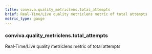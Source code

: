 ```yaml
---
title: conviva.quality_metriclens.total_attempts
brief: Real-Time/Live quality metriclens metric of total attempts
metric_type: gauge
---
```

### conviva.quality_metriclens.total_attempts

Real-Time/Live quality metriclens metric of total attempts